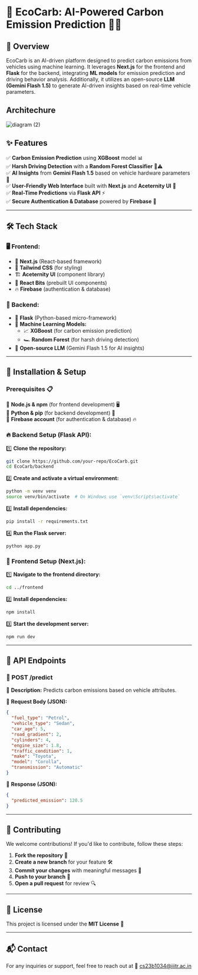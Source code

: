 # 🌱 EcoCarb: AI-Powered Carbon Emission Prediction 🚗💨

## 📌 Overview
EcoCarb is an AI-driven platform designed to predict carbon emissions from vehicles using machine learning. It leverages **Next.js** for the frontend and **Flask** for the backend, integrating **ML models** for emission prediction and driving behavior analysis. Additionally, it utilizes an open-source **LLM (Gemini Flash 1.5)** to generate AI-driven insights based on real-time vehicle parameters.

## Architechure

![diagram (2)](https://github.com/user-attachments/assets/eb715141-72cd-4400-95dc-d91094098b67)

## ✨ Features
✅ **Carbon Emission Prediction** using **XGBoost** model 📊  
✅ **Harsh Driving Detection** with a **Random Forest Classifier** 🚗⚠️  
✅ **AI Insights** from **Gemini Flash 1.5** based on vehicle hardware parameters 🧠  
✅ **User-Friendly Web Interface** built with **Next.js** and **Aceternity UI** 🎨  
✅ **Real-Time Predictions** via **Flask API** ⚡  
✅ **Secure Authentication & Database** powered by **Firebase** 🔐  

---

## 🛠 Tech Stack
### 🖥️ Frontend:
- 🚀 **Next.js** (React-based framework)
- 🎨 **Tailwind CSS** (for styling)
- 🏗 **Aceternity UI** (component library)
- 🛑 **React Bits** (prebuilt UI components)
- 🔥 **Firebase** (authentication & database)

### 🔧 Backend:
- 🐍 **Flask** (Python-based micro-framework)
- 🤖 **Machine Learning Models:**
  - 📈 **XGBoost** (for carbon emission prediction)
  - 🏎 **Random Forest** (for harsh driving detection)
- 🧠 **Open-source LLM** (Gemini Flash 1.5 for AI insights)

---

## 🚀 Installation & Setup
### Prerequisites 📋
🔹 **Node.js & npm** (for frontend development) 🖥️  
🔹 **Python & pip** (for backend development) 🐍  
🔹 **Firebase account** (for authentication & database) 🔥  

### 🔥 Backend Setup (Flask API):
1️⃣ **Clone the repository:**
   ```sh
   git clone https://github.com/your-repo/EcoCarb.git
   cd EcoCarb/backend
   ```
2️⃣ **Create and activate a virtual environment:**
   ```sh
   python -m venv venv
   source venv/bin/activate  # On Windows use `venv\Scripts\activate`
   ```
3️⃣ **Install dependencies:**
   ```sh
   pip install -r requirements.txt
   ```
4️⃣ **Run the Flask server:**
   ```sh
   python app.py
   ```

### 🎨 Frontend Setup (Next.js):
1️⃣ **Navigate to the frontend directory:**
   ```sh
   cd ../frontend
   ```
2️⃣ **Install dependencies:**
   ```sh
   npm install
   ```
3️⃣ **Start the development server:**
   ```sh
   npm run dev
   ```

---

## 📡 API Endpoints
### **🚀 POST /predict**
📌 **Description:** Predicts carbon emissions based on vehicle attributes.

🔹 **Request Body (JSON):**
```json
{
  "fuel_type": "Petrol",
  "vehicle_type": "Sedan",
  "car_age": 5,
  "road_gradient": 2,
  "cylinders": 4,
  "engine_size": 1.8,
  "traffic_condition": 1,
  "make": "Toyota",
  "model": "Corolla",
  "transmission": "Automatic"
}
```

🔹 **Response (JSON):**
```json
{
  "predicted_emission": 120.5
}
```

---

## 🤝 Contributing
We welcome contributions! If you'd like to contribute, follow these steps:
1. **Fork the repository** 🍴  
2. **Create a new branch** for your feature 🛠  
3. **Commit your changes** with meaningful messages 📝  
4. **Push to your branch** 🚀  
5. **Open a pull request** for review 🔍  

---

## 📝 License
This project is licensed under the **MIT License** 📜  

---

## 📬 Contact
For any inquiries or support, feel free to reach out at 📧 [cs23b1034@iiitr.ac.in](mailto:cs23b1034@iiitr.ac.in)
